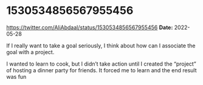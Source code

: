 # 1530534856567955456
https://twitter.com/AliAbdaal/status/1530534856567955456
**Date:** 2022-05-28

If I really want to take a goal seriously, I think about how can I associate the goal with a project.

I wanted to learn to cook, but I didn’t take action until I created the “project” of hosting a dinner party for friends. It forced me to learn and the end result was fun
